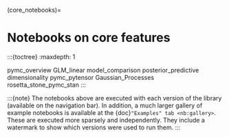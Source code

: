 (core_notebooks)=
# Notebooks on core features

:::{toctree}
:maxdepth: 1

pymc_overview
GLM_linear
model_comparison
posterior_predictive
dimensionality
pymc_pytensor
Gaussian_Processes
rosetta_stone_pymc_stan
:::

:::{note}
The notebooks above are executed with each version of the library
(available on the navigation bar). In addition, a much larger gallery
of example notebooks is available at the {doc}`"Examples" tab <nb:gallery>`.
These are executed more sparsely and independently.
They include a watermark to show which versions were used to run them.
:::
